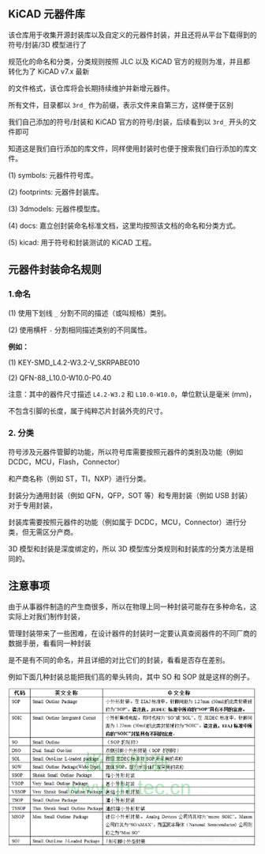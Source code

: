 ## KiCAD 元器件库

该仓库用于收集开源封装库以及自定义的元器件封装，并且还将从平台下载得到的符号/封装/3D 模型进行了

规范化的命名和分类，分类规则按照 JLC 以及 KiCAD 官方的规则为准，并且都转化为了 KiCAD v7.x 最新

的文件格式，该仓库将会长期持续维护并新增元器件。

所有文件，目录都以 `3rd_` 作为前缀，表示文件来自第三方，这样便于区别

我们自己添加的符号/封装和 KiCAD 官方的符号/封装，后续看到以 `3rd_` 开头的文件即可

知道这是我们自行添加的库文件，同样使用封装时也便于搜索我们自行添加的库文件。

(1) symbols: 元器件符号库。

(2) footprints: 元器件封装库。

(3) 3dmodels: 元器件模型库。

(4) docs: 嘉立创封装命名标准文档，这里均按照该文档的命名和分类方式。

(5) kicad: 用于符号和封装测试的 KiCAD 工程。

## 元器件封装命名规则

### 1.命名

(1) 使用下划线 `_` 分割不同的描述（或叫规格）类别。

(2) 使用横杆 `-` 分割相同描述类别的不同属性。

**例如：**

(1) KEY-SMD_L4.2-W3.2-V_SKRPABE010

(2) QFN-88_L10.0-W10.0-P0.40

注意：其中的器件尺寸描述 `L4.2-W3.2` 和 `L10.0-W10.0`，单位默认是毫米 (mm)，

不包含引脚的长度，属于纯粹芯片封装外壳的尺寸。

### 2. 分类

符号涉及元器件管脚的功能，所以符号库需要按照元器件的类别及功能（例如 DCDC，MCU，Flash，Connector）

和产商名称（例如 ST，TI，NXP）进行分类。

封装分为通用封装（例如 QFN，QFP，SOT 等）和专用封装（例如 USB 封装）对于专用封装，

封装库需要按照元器件的功能（例如属于 DCDC，MCU，Connector）进行分类，但无需区分产商。

3D 模型和封装是深度绑定的，所以 3D 模型库分类规则和封装库的分类方法是相同的。

## 注意事项

由于从事器件制造的产生商很多，所以在物理上同一种封装可能存在多种命名，这实际上对我们制作封装，

管理封装带来了一些困难，在设计器件的封装时一定要认真查阅器件的不同厂商的数据手册，看看同一种封装

是不是有不同的命名，并且详细的对比它们的封装，看看是否存在差别。

例如下面几种封装总能把我们高的晕头转向，其中 SO 和 SOP 就是这样的例子。

![image.png](./da895b3a06858091.png)
